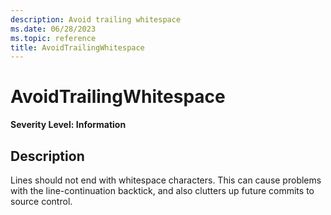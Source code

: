 ```yaml
---
description: Avoid trailing whitespace
ms.date: 06/28/2023
ms.topic: reference
title: AvoidTrailingWhitespace
---
```

# AvoidTrailingWhitespace

**Severity Level: Information**

## Description

Lines should not end with whitespace characters. This can cause problems with the line-continuation
backtick, and also clutters up future commits to source control.
